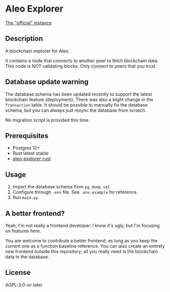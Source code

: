 # Aleo Explorer

[The "official" instance](https://explorer.hamp.app)

## Description

A blockchain explorer for Aleo.

It contains a node that connects to another peer to fetch blockchain data. This node is NOT validating blocks. Only
connect to peers that you trust.

## Database update warning

The database schema has been updated recently to support the latest blockchain feature (deployment). There was also a
slight change in the `Transaction` table. It should be possible to manually fix the database schema, but you can always
just resync the database from scratch.

No migration script is provided this time.

## Prerequisites

* Postgres 12+
* Rust latest stable
* [aleo-explorer-rust](https://github.com/HarukaMa/aleo-explorer-rust)

## Usage

1. Import the database schema from `pg_dump.sql`.
2. Configure through `.env` file. See `.env.example` for reference.
3. Run `main.py`.

## A better frontend?

Yeah, I'm not really a frontend developer. I know it's ugly, but I'm focusing on features here.

You are welcome to contribute a better frontend, as long as you keep the current one as a function baseline reference.
You can also create an entirely new frontend outside this repository; all you really need is the blockchain data in the
database.

## License

AGPL-3.0-or-later
